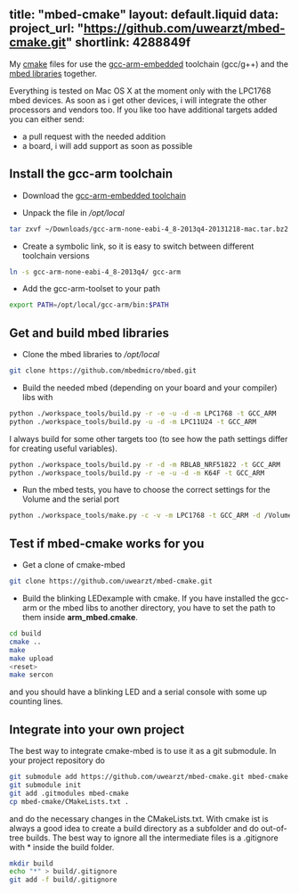 title: "mbed-cmake"
layout: default.liquid
data:
  project_url: "https://github.com/uwearzt/mbed-cmake.git"
  shortlink: 4288849f
---
My [cmake](http://www.cmake.org) files for use the [gcc-arm-embedded](https://launchpad.net/gcc-arm-embedded) toolchain
(gcc/g++) and the [mbed libraries](http://mbed.org/handbook/Homepage) together.

Everything is tested on Mac OS X at the moment only with the LPC1768 mbed devices. As soon as i get other devices,
i will integrate the other processors and vendors too. If you like too have additional targets added you can either send:

* a pull request with the needed addition
* a board, i will add support as soon as possible

<!-- more -->

## Install the gcc-arm toolchain

* Download the [gcc-arm-embedded toolchain](https://launchpad.net/gcc-arm-embedded)

* Unpack the file in */opt/local*

```bash
tar zxvf ~/Downloads/gcc-arm-none-eabi-4_8-2013q4-20131218-mac.tar.bz2
```

* Create a symbolic link, so it is easy to switch between different toolchain versions

```bash
ln -s gcc-arm-none-eabi-4_8-2013q4/ gcc-arm
```

* Add the gcc-arm-toolset to your path

```bash
export PATH=/opt/local/gcc-arm/bin:$PATH
```


## Get and build mbed libraries

* Clone the mbed libraries to */opt/local*

```bash
git clone https://github.com/mbedmicro/mbed.git
```

* Build the needed mbed (depending on your board and your compiler) libs with

```bash
python ./workspace_tools/build.py -r -e -u -d -m LPC1768 -t GCC_ARM
python ./workspace_tools/build.py -u -d -m LPC11U24 -t GCC_ARM
```

I always build for some other targets too (to see how the path settings differ for creating useful variables).

```bash
python ./workspace_tools/build.py -r -d -m RBLAB_NRF51822 -t GCC_ARM
python ./workspace_tools/build.py -r -e -u -d -m K64F -t GCC_ARM
```

* Run the mbed tests, you have to choose the correct settings for the Volume and the serial port

```bash
python ./workspace_tools/make.py -c -v -m LPC1768 -t GCC_ARM -d /Volumes/MBED -s /dev/cu.usbmodem1442 -p 0
```

## Test if mbed-cmake works for you

* Get a clone of cmake-mbed

```bash
git clone https://github.com/uwearzt/mbed-cmake.git
```

* Build the blinking LEDexample with cmake. If you have installed the gcc-arm or the mbed libs to another directory, you have to set the path to them inside **arm_mbed.cmake**.

```bash
cd build
cmake ..
make
make upload
<reset>
make sercon
```

and you should have a blinking LED and a serial console with some up counting lines.


## Integrate into your own project

The best way to integrate cmake-mbed is to use it as a git submodule. In your project repository do

```bash
git submodule add https://github.com/uwearzt/mbed-cmake.git mbed-cmake
git submodule init
git add .gitmodules mbed-cmake
cp mbed-cmake/CMakeLists.txt .
```

and do the necessary changes in the CMakeLists.txt. With cmake ist is always a good idea to create a build directory as a subfolder and do out-of-tree builds.
The best way to ignore all the intermediate files is a .gitignore with * inside the build folder.

```bash
mkdir build
echo "*" > build/.gitignore
git add -f build/.gitignore
```


